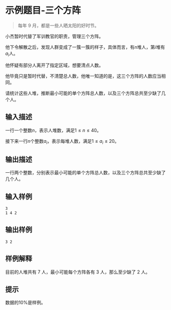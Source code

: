 # 示例题目-三个方阵

> 每年 9 月，都是一些人晒太阳的好时节。

小杰暂时代替了军训教官的职责，管理三个方阵。

他下令解散之后，发现人群变成了一簇一簇的样子，具体而言，有$n$堆人，第$i$堆有$a_i$人。

他怀疑有部分人离开了指定区域，想要清点人数。

他毕竟只是暂时代替，不清楚总人数，他唯一知道的是，这三个方阵的人数应当相同。

请统计这些人堆，推断最小可能的单个方阵总人数，以及三个方阵总共至少缺了几个人。

## 输入描述

一行一个整数$n$，表示人堆数，满足$1\leq n\leq 40$。

接下来一行$n$个整数$a_i$，表示每堆人数，满足$1\leq a_i\leq 20$。

## 输出描述

一行两个整数，分别表示最小可能的单个方阵总人数，以及三个方阵总共至少缺了几个人。

## 输入样例

```in
3
1 4 2
```

## 输出样例

```out
3 2
```

## 样例解释

目前的人堆共有 7 人，最小可能每个方阵各有 3 人，那么至少缺了 2 人。

## 提示

数据的$10\%$是样例。

